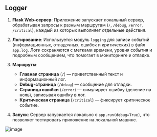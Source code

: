 ## Logger

1. **Flask Web-сервер**: Приложение запускает локальный сервер, обрабатывая запросы к разным маршрутам (`/`, `/debug`, `/error`, `/critical`), каждый из которых выполняет отдельные действия.

2. **Логирование**: Используется модуль `logging` для записи событий (информационных, отладочных, ошибок и критических) в файл `app.log`. Логи сохраняются с метками времени, уровня события и подробным сообщением, что помогает в мониторинге и отладке.

3. **Маршруты**:
   - **Главная страница** (`/`) — приветственный текст и информационный лог.
   - **Debug-страница** (`/debug`) — сообщение для отладки.
   - **Страница ошибки** (`/error`) — симулирует ошибку (деление на ноль), записывая ошибку в лог.
   - **Критическая страница** (`/critical`) — фиксирует критическое событие.

4. **Запуск**: Сервер запускается локально с `app.run(debug=True)`, что позволяет тестировать приложение на локальной машине.


![image](https://github.com/user-attachments/assets/d65f988d-fffc-4088-b6e3-b6ecd585a785)
